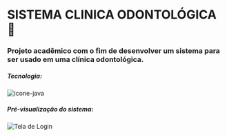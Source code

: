 # SISTEMA CLINICA ODONTOLÓGICA :office:

### Projeto acadêmico com o fim de desenvolver um sistema para ser usado em uma clínica odontológica.



##### Tecnologia:

![icone-java](https://imgur.com/o7EENvH.png) 



#####                                                          Pré-visualização do sistema:

![Tela de Login](https://i.picasion.com/pic90/e4594ca2a97cbc9c8af8adffe2331e10.gif) 



 

